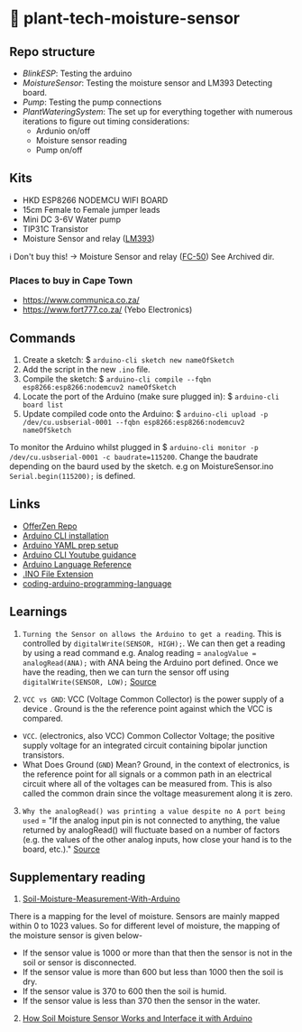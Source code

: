 # 🌱 plant-tech-moisture-sensor

## Repo structure

- _BlinkESP_: Testing the arduino
- _MoistureSensor_: Testing the moisture sensor and LM393 Detecting board.
- _Pump_: Testing the pump connections
- _PlantWateringSystem_: The set up for everything together with numerous iterations to figure out timing considerations:
  - Ardunio on/off
  - Moisture sensor reading
  - Pump on/off

## Kits

- HKD ESP8266 NODEMCU WIFI BOARD
- 15cm Female to Female jumper leads
- Mini DC 3-6V Water pump
- TIP31C Transistor
- Moisture Sensor and relay ([LM393](https://www.communica.co.za/products/bmt-soil-moisture-sensor-kit))

ℹ️ Don't buy this! -> Moisture Sensor and relay ([FC-50](https://www.mantech.co.za/datasheets/products/FC-50_BG.pdf)) See Archived dir.

### Places to buy in Cape Town

- https://www.communica.co.za/
- https://www.fort777.co.za/ (Yebo Electronics)

## Commands

1. Create a sketch: $ `arduino-cli sketch new nameOfSketch`
2. Add the script in the new `.ino` file.
3. Compile the sketch: $ `arduino-cli compile --fqbn esp8266:esp8266:nodemcuv2 nameOfSketch`
4. Locate the port of the Arduino (make sure plugged in): $ `arduino-cli board list`
5. Update compiled code onto the Arduino: $ `arduino-cli upload -p /dev/cu.usbserial-0001 --fqbn esp8266:esp8266:nodemcuv2 nameOfSketch`

To monitor the Arduino whilst plugged in $ `arduino-cli monitor -p /dev/cu.usbserial-0001 -c baudrate=115200`. Change the baudrate depending on the baurd used by the sketch. e.g on MoistureSensor.ino `Serial.begin(115200);` is defined.

## Links

- [OfferZen Repo](https://github.com/OfferZen-Community/plant_tech_ams/tree/main)
- [Arduino CLI installation](https://arduino.github.io/arduino-cli/0.33/installation/)
- [Arduino YAML prep setup](https://github.com/OfferZen-Community/plant_tech_ams/blob/main/prep-arduino-cli.md)
- [Arduino CLI Youtube guidance](https://www.youtube.com/watch?v=8LPSjucQoso&ab_channel=datasith)
- [Arduino Language Reference](https://www.arduino.cc/reference/en/language)
- [.INO File Extension](https://fileinfo.com/extension/ino)
- [coding-arduino-programming-language](https://emeritus.org/blog/coding-arduino-programming-language)

## Learnings

1. `Turning the Sensor on allows the Arduino to get a reading`. This is controlled by `digitalWrite(SENSOR, HIGH);`. We can
   then get a reading by using a read command e.g. Analog reading = `analogValue = analogRead(ANA);` with ANA being the Arduino port defined.
   Once we have the reading, then we can turn the sensor off using `digitalWrite(SENSOR, LOW);` [Source](https://emeritus.org/blog/coding-arduino-programming-language)

2. `VCC vs GND`: VCC (Voltage Common Collector) is the power supply of a device . Ground is the the reference point against which the VCC is compared.

- `VCC`. (electronics, also VCC) Common Collector Voltage; the positive supply voltage for an integrated circuit containing bipolar junction transistors.
- What Does Ground (`GND`) Mean? Ground, in the context of electronics, is the reference point for all signals or a common path in an electrical circuit where all of the voltages can be measured from. This is also called the common drain since the voltage measurement along it is zero.

3. `Why the analogRead() was printing a value despite no A port being used` = "If the analog input pin is not connected to anything, the value returned by analogRead() will fluctuate based on a number of factors (e.g. the values of the other analog inputs, how close your hand is to the board, etc.)." [Source](https://www.arduino.cc/reference/en/language/functions/analog-io/analogread/)

## Supplementary reading

1. [Soil-Moisture-Measurement-With-Arduino](https://www.instructables.com/Soil-Moisture-Measurement-With-Arduino)

There is a mapping for the level of moisture. Sensors are mainly mapped within 0 to 1023 values. So for different level of moisture, the mapping of the moisture sensor is given below-

- If the sensor value is 1000 or more than that then the sensor is not in the soil or sensor is disconnected.
- If the sensor value is more than 600 but less than 1000 then the soil is dry.
- If the sensor value is 370 to 600 then the soil is humid.
- If the sensor value is less than 370 then the sensor in the water.

2. [How Soil Moisture Sensor Works and Interface it with Arduino](https://lastminuteengineers.com/soil-moisture-sensor-arduino-tutorial/)
